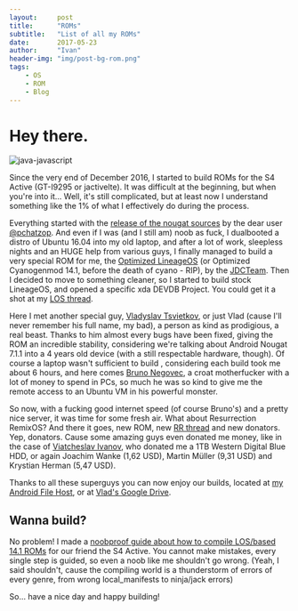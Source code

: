 ```yaml
---
layout:     post
title:      "ROMs"
subtitle:   "List of all my ROMs"
date:       2017-05-23
author:     "Ivan"
header-img: "img/post-bg-rom.png"
tags:
    - OS
    - ROM
    - Blog
---
```



# Hey there.

![java-javascript](/img/in-post/post-js-version/Team.png)

Since the very end of December 2016, I started to build ROMs for the S4 Active (GT-I9295 or jactivelte). It was difficult at the beginning, but when you're into it... Well, it's still complicated, but at least now I understand something like the 1% of what I effectively do during the process.

Everything started with the <a href="https://forum.xda-developers.com/showpost.php?p=70261434&postcount=323" target="_blank">release of the nougat sources</a> by the dear user <a href="https://forum.xda-developers.com/member.php?u=7008679" target="_blank">@pchatzop</a>. And even if I was (and I still am) noob as fuck, I dualbooted a distro of Ubuntu 16.04 into my old laptop, and after a lot of work, sleepless nights and an HUGE help from various guys, I finally managed to build a very special ROM for me, the <a href="https://forum.xda-developers.com/galaxy-s4/i9505-orig-develop/jdcteam-optimized-cyanogenmod-14-0-t3479888" target="_blank">Optimized LineageOS</a> (or Optimized Cyanogenmod 14.1, before the death of cyano - RIP), by the <a href="https://github.com/JDCTeam" target="_blank">JDCTeam</a>.
Then I decided to move to something cleaner, so I started to build stock LineageOS, and opened a specific xda DEVDB Project. You could get it a shot at my <a href="https://forum.xda-developers.com/galaxy-s4-active/development/7-1-1-optimized-cyanogenmod-14-1-t3528753" target="_blank">LOS thread</a>.

Here I met another special guy, <a href="https://github.com/tsvietOK" target="_blank">Vladyslav Tsvietkov</a>, or just Vlad (cause I'll never remember his full name, my bad), a person as kind as prodigious, a real beast. Thanks to him almost every bugs have been fixed, giving the ROM an incredible stability, considering we're talking about Android Nougat 7.1.1 into a 4 years old device (with a still respectable hardware, though).
Of course a laptop wasn't sufficient to build , considering each build took me about 6 hours, and here comes <a href="https://github.com/zagi988" target="_blank">Bruno Negovec</a>, a croat motherfucker with a lot of money to spend in PCs, so much he was so kind to give me the remote access to an Ubuntu VM in his powerful monster.

So now, with a fucking good internet speed (of course Bruno's) and a pretty nice server, it was time for some fresh air. What about Resurrection RemixOS?
And there it goes, new ROM, new <a href="https://forum.xda-developers.com/galaxy-s4-active/development/7-1-1-rr-5-8-0-t3541969" target="_blank">RR thread</a> and new donators. Yep, donators. Cause some amazing guys even donated me money, like in the case of <a href="https://github.com/olooikea" target="_blank">Viatcheslav Ivanov</a>, who donated me a 1TB Western Digital Blue HDD, or again Joachim Wanke (1,62 USD), Martin Müller (9,31 USD) and Krystian Herman (5,47 USD).

Thanks to all these superguys you can now enjoy our builds, located at <a href="https://www.androidfilehost.com/?w=files&flid=141424my" target="_blank">my Android File Host</a>, or at <a href="https://drive.google.com/drive/folders/0Bx-MjaVCl0SsV3R2enJqSkpKVUU" target="_blank">Vlad's Google Drive</a>.

## Wanna build?

No problem! I made a <a href="https://ivancristina.github.io/HowToBuild/ivancristina.github.io">noobproof guide about how to compile LOS/based 14.1 ROMs</a> for our friend the S4 Active. You cannot make mistakes, every single step is guided, so even a noob like me shouldn't go wrong. (Yeah, I said shouldn't, cause the compiling world is a thunderstorm of errors of every genre, from wrong local_manifests to ninja/jack errors)

So... have a nice day and happy building!
